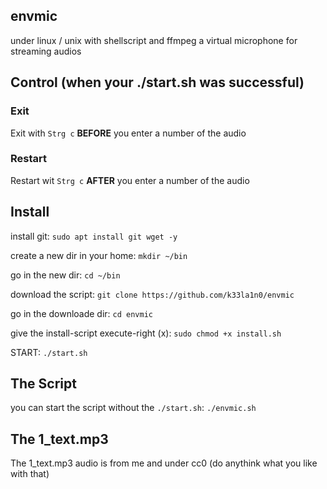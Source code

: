 ## envmic
under linux / unix with shellscript and ffmpeg a virtual microphone for streaming audios


## Control (when your ./start.sh was successful)
### Exit
Exit with `Strg c`  **BEFORE** you enter a number of the audio
### Restart
Restart wit `Strg c` **AFTER** you enter a number of the audio

## Install
install git: `sudo apt install git wget -y`

create a new dir in your home:
`mkdir ~/bin`

go in the new dir:
`cd ~/bin`

download the script:
`git clone https://github.com/k33la1n0/envmic`

go in the downloade dir:
`cd envmic`

give the install-script execute-right (x):
`sudo chmod +x install.sh`

START: `./start.sh`

## The Script
you can start the script without the `./start.sh`:
`./envmic.sh`

## The 1_text.mp3
The 1_text.mp3 audio is from me and under cc0 (do anythink what you like with that)
